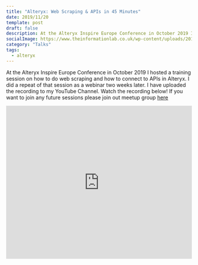 ```yaml
---
title: "Alteryx: Web Scraping & APIs in 45 Minutes"
date: 2019/11/20
template: post
draft: false
description: At the Alteryx Inspire Europe Conference in October 2019 I hosted a training session on how to web scrape and connect to APIs in Alteryx. I did a repeat of that session as a webinar two weeks later. I have now uploaded the recording of that webinar to my YouTube Channel. Go to 'Read' to check out the recording!
socialImage: https://www.theinformationlab.co.uk/wp-content/uploads/2017/08/alteryx_logo.png
category: "Talks"
tags:
  - alteryx
---
```


At the Alteryx Inspire Europe Conference in October 2019 I hosted a training session on how to do web scraping and how to connect to APIs in Alteryx. I did a repeat of that session as a webinar two weeks later. I have uploaded the recording to my YouTube Channel. Watch the recording below! If you want to join any future sessions please join out meetup group [here](https://www.meetup.com/Lets-talk-Data/events/)

<center>
<iframe width="100%" height="415" src="https://www.youtube.com/embed/J3X7eyP1wqo" frameborder="0" allow="accelerometer; autoplay; encrypted-media; gyroscope; picture-in-picture" allowfullscreen></iframe>
</center>
